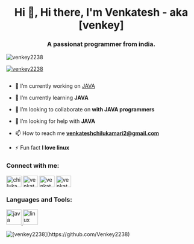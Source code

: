 <!-- # Hi there, I'm Venkatesh - aka [venkey] 👋 


## I'm a Student, Programmer, and Beginner to Cybersecurity!!

- 🔭 Check out my Python learning repo here at github: [Learn with me!][https://github.com/Venkey2238/Python]!
- 🌱 I’m currently learning JAVA and improving my problem solving skills 
- 👯 I’m looking to collaborate with other Programmers in JAVA
- 🥅 2024 Goals: Learn JAVA completely
- ⚡ Fun fact: I love being with Kali Linux every time

### Connect with me: 
[![](https://img.shields.io/badge/linkedin-%230077B5.svg?style=for-the-badge&logo=linkedin&logoColor=white)](https://www.linkedin.com/in/venkatesh-chilukamari-371a32193/)

[![](https://img.shields.io/badge/Kaggle-035a7d?style=for-the-badge&logo=kaggle&logoColor=white)](https://www.kaggle.com/venkateshch22384)





[![Venkatesh github stats](https://github-readme-stats.vercel.app/api?username=Venkey2238&count_private=true&show_icons=true&theme=radical&hide_rank=false)](https://github.com/anuraghazra/github-readme-stats)


 -->
 <h1 align="center">Hi 👋, Hi there, I'm Venkatesh - aka [venkey]</h1>
<h3 align="center">A passionat programmer from india.</h3>

<p align="left"> <img src="https://komarev.com/ghpvc/?username=venkey2238&label=Profile%20views&color=0e75b6&style=flat" alt="venkey2238" /> </p>

<p align="left"> <a href="https://github.com/ryo-ma/github-profile-trophy"><img src="https://github-profile-trophy.vercel.app/?username=venkey2238" alt="venkey2238" /></a> </p>

<p align="left"> <a href="https://twitter.com/" target="blank"><img src="https://img.shields.io/twitter/follow/?logo=twitter&style=for-the-badge" alt="" /></a> </p>

- 🔭 I’m currently working on [JAVA](https://github.com/Venkey2238/JAVA)

- 🌱 I’m currently learning **JAVA**

- 👯 I’m looking to collaborate on **with JAVA programmers**

- 🤝 I’m looking for help with **JAVA**

- 📫 How to reach me **venkateshchilukamari2@gmail.com**

- ⚡ Fun fact **I love linux**

<h3 align="left">Connect with me:</h3>
<p align="left">
<a href="https://linkedin.com/in/chilukamari-venkatesh" target="blank"><img align="center" src="https://icon-library.com/images/linked-in-icon-small/linked-in-icon-small-2.jpg" alt="chilukamari-venkatesh" height="30" width="40" /></a>
<a href="https://kaggle.com/venkateshch22384" target="blank"><img align="center" src="https://static-00.iconduck.com/assets.00/kaggle-icon-2048x2048-fxhlmjy3.png" alt="venkateshch22384" height="30" width="40" /></a>
<a href="https://www.hackerrank.com/venkateshchiluk1" target="blank"><img align="center" src="https://w7.pngwing.com/pngs/374/588/png-transparent-hackerrank-computer-programming-programmer-logo-interview-hacker-logo-miscellaneous-angle-trademark-thumbnail.png" alt="venkateshchiluk1" height="30" width="40" /></a>
 <a href="https://www.codechef.com/users/venkatesh_ch" target="blank"><img align="center" src="https://icons8.com/icon/eqDiO9L02aEu/codechef" alt="venkatesh_ch" height="30" width="40" /></a>
</p>

<h3 align="left">Languages and Tools:</h3>
<p align="left">  <a href="https://www.java.com" target="_blank" rel="noreferrer"> <img src="https://icon2.cleanpng.com/20180502/cow/kisspng-java-computer-software-diapason-informatique-compu-java-5aea41f55601c1.6481215615253017493523.jpg" alt="java" width="40" height="40"/> </a> <a href="https://www.linux.org/" target="_blank" rel="noreferrer"> <img src="https://www.freepnglogos.com/uploads/linux-png/linux-logo-linux-17.png" alt="linux" width="40" height="40"/> </a>  </p>



<p><img align="center" src="https://github-readme-streak-stats.herokuapp.com/?user=venkey2238&" alt="[venkey2238](https://github.com/Venkey2238)" /></p>
